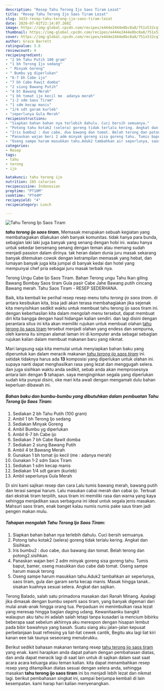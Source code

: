 ```yaml
---
description: "Resep Tahu Terong Ijo Saos Tiram Lezat"
title: "Resep Tahu Terong Ijo Saos Tiram Lezat"
slug: 3433-resep-tahu-terong-ijo-saos-tiram-lezat
date: 2020-07-02T22:14:07.268Z
image: https://img-global.cpcdn.com/recipes/e444e2444e8bc8a8/751x532cq70/tahu-terong-ijo-saos-tiram-foto-resep-utama.jpg
thumbnail: https://img-global.cpcdn.com/recipes/e444e2444e8bc8a8/751x532cq70/tahu-terong-ijo-saos-tiram-foto-resep-utama.jpg
cover: https://img-global.cpcdn.com/recipes/e444e2444e8bc8a8/751x532cq70/tahu-terong-ijo-saos-tiram-foto-resep-utama.jpg
author: Grace Barrett
ratingvalue: 3.6
reviewcount: 4
recipeingredient:
- "2 bh Tahu Putih 100 gram"
- "1 bh Terong Ijo sedang"
- " Minyak Goreng"
- " Bumbu yg diperlukan"
- "6-7 bh Cabe ijo"
- "7 bh Cabe Rawit domba"
- "2 siung Bawang Putih"
- "4 bt Bawang Merah"
- "1 bh tomat ijo kecil me  adanya merah"
- "1-2 sdm Saos Tiram"
- "1 sdm kecap manis"
- "1/4 sdt garam kurleb"
- "seperlunya Gula Merah"
recipeinstructions:
- "Siapkan bahan bahan nya terlebih dahulu. Cuci bersih semuanya."
- "Potong tahu kotak2 (selera) goreng tidak terlalu kering. Angkat dan Sisihkan."
- "Iris bumbu2 : duo cabe, duo bawang dan tomat. Belah terong dan potong2.sisihkan."
- "Panaskan wajan beri 2 adm minyak goreng sisa goreng tahu. Tumis baput, bamer, oseng masukkan duo cabe dab tomat. Oseng sampe harum masuk terong"
- "Oseng sampe harum masukkan tahu.Aduk2 tambahkan air seperlunya, saos tiram, gula dan garam serta kecap manis. Masak hingga tanak.. sisakan kuahnya sesuai selera. Angkat dan sajikan."
categories:
- Resep
tags:
- tahu
- terong
- ijo

katakunci: tahu terong ijo 
nutrition: 265 calories
recipecuisine: Indonesian
preptime: "PT10M"
cooktime: "PT44M"
recipeyield: "4"
recipecategory: Lunch

---
```



![Tahu Terong Ijo Saos Tiram](https://img-global.cpcdn.com/recipes/e444e2444e8bc8a8/751x532cq70/tahu-terong-ijo-saos-tiram-foto-resep-utama.jpg)

<b><i>tahu terong ijo saos tiram</i></b>, Memasak merupakan sebuah kegiatan yang membahagiakan dilakukan oleh banyak komunitas. tidak hanya para bunda, sebagian laki laki juga banyak yang senang dengan hobi ini. walau hanya untuk sekedar bersenang senang dengan teman atau memang sudah menjadi passion dalam dirinya. tak heran dalam dunia juru masak sekarang banyak ditemukan cowok dengan ketrampilan memasak yang hebat, dan lumayan banyak juga kita jumpai di banyak kedai dan hotel yang mempunyai chef pria sebagai juru masak terbaik nya.

Terong Ungu Cabe Ijo Saos Tiram. Bahan Terong ungu Tahu Ikan giling Bawang Bombay Saos tiram Gula pasir Cabe Jahe Bawang putih cincang Bawang merah. Tahu Saos Tiram - RESEP SEDERHANA.

Baik, kita kembali ke perihal resep resep menu <i>tahu terong ijo saos tiram</i>. di antara kesibukan kita, bisa jadi akan terasa membahagiakan jika sejenak kita menyisihkan sedikit waktu untuk membuat tahu terong ijo saos tiram ini. dengan keberhasilan kita dalam mengolah menu tersebut, dapat membuat diri kita bangga dengan hasil hidangan kalian sendiri. dan lagi disini dengan perantara situs ini kita akan memiliki rujukan untuk membuat olahan <u>tahu terong ijo saos tiram</u> tersebut menjadi olahan yang endess dan sempurna, oleh karena itu simpan alamat laman ini di komputer anda sebagai sebagian rujukan kalian dalam membuat makanan baru yang nikmat.


Mari langsung saja kita memulai untuk menyiapkan bahan baku yang diperuntuk kan dalam meracik makanan <u><i>tahu terong ijo saos tiram</i></u> ini. setidak tidaknya harus ada <b>13</b> komposisi yang diperlukan untuk olahan ini. supaya nanti dapat menghasilkan rasa yang lezat dan menggugah selera. dan juga sisihkan waktu anda sedikit, sebab anda akan memprosesnya antara lain dengan <b>5</b> tahapan. saya menginginkan segala yang diperlukan sudah kita punyai disini, oke mari kita awali dengan mengamati dulu bahan keperluan dibawah ini.

<!--inarticleads1-->

##### Bahan baku dan bumbu-bumbu yang dibutuhkan dalam pembuatan Tahu Terong Ijo Saos Tiram:

1. Sediakan 2 bh Tahu Putih (100 gram)
1. Ambil 1 bh Terong Ijo sedang
1. Sediakan  Minyak Goreng
1. Ambil  Bumbu yg diperlukan
1. Ambil 6-7 bh Cabe ijo
1. Sediakan 7 bh Cabe Rawit domba
1. Sediakan 2 siung Bawang Putih
1. Ambil 4 bt Bawang Merah
1. Gunakan 1 bh tomat ijo kecil (me : adanya merah)
1. Gunakan 1-2 sdm Saos Tiram
1. Sediakan 1 sdm kecap manis
1. Sediakan 1/4 sdt garam (kurleb)
1. Ambil seperlunya Gula Merah


Di sini kami sajikan resep dan cara Lalu tumis bawang merah, bawang putih dan terasi sampai harum. Lalu masukan cabai merah dan cabai ijo. Terbuat dari ekstrak tiram terpilih, saus tiram ini memiliki rasa dan warna yang kaya sehingga menjadikan saus serbaguna ini ideal untuk segala jenis masakan. Mahsuri saos tiram, enak banget kalau numis numis pake saus tiram jadi pengen makan mulu. 

<!--inarticleads2-->

##### Tahapan mengolah Tahu Terong Ijo Saos Tiram:

1. Siapkan bahan bahan nya terlebih dahulu. Cuci bersih semuanya.
1. Potong tahu kotak2 (selera) goreng tidak terlalu kering. Angkat dan Sisihkan.
1. Iris bumbu2 : duo cabe, duo bawang dan tomat. Belah terong dan potong2.sisihkan.
1. Panaskan wajan beri 2 adm minyak goreng sisa goreng tahu. Tumis baput, bamer, oseng masukkan duo cabe dab tomat. Oseng sampe harum masuk terong
1. Oseng sampe harum masukkan tahu.Aduk2 tambahkan air seperlunya, saos tiram, gula dan garam serta kecap manis. Masak hingga tanak.. sisakan kuahnya sesuai selera. Angkat dan sajikan.


Terong Balado, salah satu primadona masakan dari Ranah Minang. Apalagi jika dimasak dengan bumbu seperti saos tiram, yang banyak digemari dari mulai anak-anak hingga orang tua. Perpaduan ini menimbulkan rasa lezat yang meresap hingga bagian daging udang. Kewanitaanku bangkit walaupun aku tahu ini adalah salah tetapi tanpa kusadari ia mencium bibirku beberapa saat sebelum akhirnya aku merespon dengan hisapan lembut pada bibir bawahnya yang basah. Suatu siang aku jalan-jalan kepusat perbelanjaan buat refresing ya liat-liat cewek cantik, Begitu aku lagi liat kiri kanan eee tak taunya seseorang menubrukku. 

Berikut sedikit bahasan makanan tentang resep <u>tahu terong ijo saos tiram</u> yang enak. kami harapkan anda dapat paham dengan pembahasan diatas, dan anda dapat meracik lagi di saat lain untuk di sajikan dalam saat saat acara acara keluarga atau teman kalian. kita dapat menambahkan resep resep yang ditampilkan diatas sesuai dengan selera anda, sehingga masakan <b>tahu terong ijo saos tiram</b> ini bs menjadi lebih lezat dan nikmat lagi. berikut pembahasan singkat ini, sampai berjumpa kembali di lain kesempatan. kami harap hari kalian menyenangkan.

